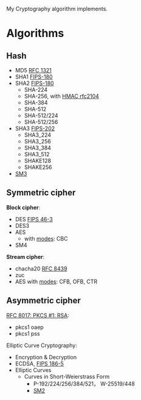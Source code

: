 My Cryptography algorithm implements.

# Algorithms

## Hash

* MD5  [RFC 1321](https://www.rfc-editor.org/rfc/rfc1321.html)
* SHA1 [FIPS-180 ](https://csrc.nist.gov/publications/detail/fips/180/4/final)
* SHA2 [FIPS-180 ](https://csrc.nist.gov/publications/detail/fips/180/4/final)
  * SHA-224
  * SHA-256,  with [HMAC rfc2104]((https://www.rfc-editor.org/rfc/rfc2104))
  * SHA-384
  * SHA-512
  * SHA-512/224
  * SHA-512/256
* SHA3 [FIPS-202](https://csrc.nist.gov/publications/detail/fips/202/final)
  * SHA3_224
  * SHA3_256
  * SHA3_384
  * SHA3_512
  * SHAKE128
  * SHAKE256
* [SM3](http://www.sca.gov.cn/sca/xwdt/2010-12/17/content_1002389.shtml)



## Symmetric cipher

**Block cipher**:

* DES [FIPS 46-3](https://csrc.nist.gov/publications/detail/fips/46/3/archive/1999-10-25)
* DES3
* AES
  * with [modes]((https://csrc.nist.gov/publications/detail/sp/800-38a/final)): CBC
* SM4



**Stream cipher**:

* chacha20 [RFC 8439](https://www.rfc-editor.org/rfc/rfc8439)
* zuc 
* AES with [modes]((https://csrc.nist.gov/publications/detail/sp/800-38a/final)): CFB, OFB, CTR





## Asymmetric cipher

[RFC 8017: PKCS #1: RSA](https://www.rfc-editor.org/rfc/rfc8017):

* pkcs1 oaep 
* pkcs1 pss

Elliptic Curve Cryptography:

* Encryption & Decryption
* ECDSA, [FIPS 186-5](https://csrc.nist.gov/publications/detail/fips/186/5/final)
* Elliptic Curves
  * Curves in Short-Weierstrass Form
    * P-192/224/256/384/521， W-25519/448
    * [SM2]((http://www.sca.gov.cn/sca/xxgk/2010-12/17/content_1002386.shtml))

